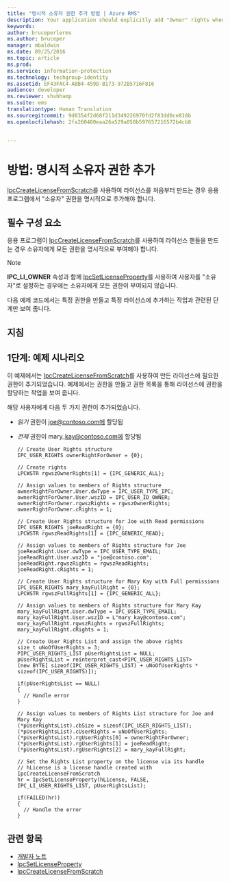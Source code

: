 ```yaml
---
title: "명시적 소유자 권한 추가 방법 | Azure RMS"
description: Your application should explicitly add "Owner" rights when creating a license from scratch.
keywords: 
author: bruceperlerms
ms.author: bruceper
manager: mbaldwin
ms.date: 09/25/2016
ms.topic: article
ms.prod: 
ms.service: information-protection
ms.technology: techgroup-identity
ms.assetid: EF43FAC4-ABB4-459D-B173-972B5716F816
audience: developer
ms.reviewer: shubhamp
ms.suite: ems
translationtype: Human Translation
ms.sourcegitcommit: 9d8354f2d68f211d349226970fd2f83dd0ce810b
ms.openlocfilehash: 2fa260480eaa26a529a058b597657216572b4cb8


---
```


# <a name="howto-add-explicit-owner-rights"></a>방법: 명시적 소유자 권한 추가

[IpcCreateLicenseFromScratch](https://msdn.microsoft.com/library/hh535256.aspx)를 사용하여 라이선스를 처음부터 만드는 경우 응용 프로그램에서 "소유자" 권한을 명시적으로 추가해야 합니다.

## <a name="prerequisites"></a>필수 구성 요소

응용 프로그램이 [IpcCreateLicenseFromScratch](https://msdn.microsoft.com/library/hh535256.aspx)를 사용하여 라이선스 핸들을 만드는 경우 소유자에게 모든 권한을 명시적으로 부여해야 합니다.

>[!NOTE] 
> **IPC\_LI\_OWNER** 속성과 함께 [IpcSetLicenseProperty](https://msdn.microsoft.com/library/hh535271.aspx)를 사용하여 사용자를 "소유자"로 설정하는 경우에는 소유자에게 모든 권한이 부여되지 않습니다.

다음 예제 코드에서는 특정 권한을 만들고 특정 라이선스에 추가하는 작업과 관련된 단계만 보여 줍니다.

## <a name="instructions"></a>지침
 
## <a name="step-1-example-scenario"></a>1단계: 예제 시나리오

이 예제에서는 [IpcCreateLicenseFromScratch](https://msdn.microsoft.com/library/hh535256.aspx)를 사용하여 만든 라이선스에 필요한 권한이 추가되었습니다. 예제에서는 권한을 만들고 권한 목록을 통해 라이선스에 권한을 할당하는 작업을 보여 줍니다.

해당 사용자에게 다음 두 가지 권한이 추가되었습니다.

-   *읽기* 권한이 joe@contoso.com에 할당됨
-   *전체* 권한이 mary\_kay@contoso.com에 할당됨

        // Create User Rights structure
        IPC_USER_RIGHTS ownerRightForOwner = {0};

        // Create rights
        LPCWSTR rgwszOwnerRights[1] = {IPC_GENERIC_ALL};

        // Assign values to members of Rights structure
        ownerRightForOwner.User.dwType = IPC_USER_TYPE_IPC;
        ownerRightForOwner.User.wszID = IPC_USER_ID_OWNER;
        ownerRightForOwner.rgwszRights = rgwszOwnerRights;
        ownerRightForOwner.cRights = 1;

        // Create User Rights structure for Joe with Read permissions
        IPC_USER_RIGHTS joeReadRight = {0};
        LPCWSTR rgwszReadRights[1] = {IPC_GENERIC_READ};

        // Assign values to members of Rights structure for Joe
        joeReadRight.User.dwType = IPC_USER_TYPE_EMAIL;
        joeReadRight.User.wszID = "joe@contoso.com";
        joeReadRight.rgwszRights = rgwszReadRights;
        joeReadRight.cRights = 1;

        // Create User Rights structure for Mary Kay with Full permissions
        IPC_USER_RIGHTS mary_kayFullRight = {0};
        LPCWSTR rgwszFullRights[1] = {IPC_GENERIC_ALL};

        // Assign values to members of Rights structure for Mary Kay
        mary_kayFullRight.User.dwType = IPC_USER_TYPE_EMAIL;
        mary_kayFullRight.User.wszID = L"mary_kay@contoso.com";
        mary_kayFullRight.rgwszRights = rgwszFullRights;
        mary_kayFullRight.cRights = 1;

        // Create User Rights List and assign the above rights
        size_t uNoOfUserRights = 3;
        PIPC_USER_RIGHTS_LIST pUserRightsList = NULL;
        pUserRightsList = reinterpret_cast<PIPC_USER_RIGHTS_LIST>
        (new BYTE[ sizeof(IPC_USER_RIGHTS_LIST) + uNoOfUserRights * sizeof(IPC_USER_RIGHTS)]);

        if(pUserRightsList == NULL)
        {
          // Handle error
        }

        // Assign values to members of Rights List structure for Joe and Mary Kay
        (*pUserRightsList).cbSize = sizeof(IPC_USER_RIGHTS_LIST);
        (*pUserRightsList).cUserRights = uNoOfUserRights;
        (*pUserRightsList).rgUserRights[0] = ownerRightForOwner;
        (*pUserRightsList).rgUserRights[1] = joeReadRight;
        (*pUserRightsList).rgUserRights[2] = mary_kayFullRight;

        // Set the Rights List property on the license via its handle
        // hLicense is a license handle created with IpcCreateLicenseFromScratch
        hr = IpcSetLicenseProperty(hLicense, FALSE, IPC_LI_USER_RIGHTS_LIST, pUserRightsList);

        if(FAILED(hr))
        {
          // Handle the error
        }



## <a name="related-topics"></a>관련 항목

- [개발자 노트](developer-notes.md)
- [IpcSetLicenseProperty](https://msdn.microsoft.com/library/hh535271.aspx)
- [IpcCreateLicenseFromScratch](https://msdn.microsoft.com/library/hh535256.aspx)
 

 



<!--HONumber=Nov16_HO2-->


